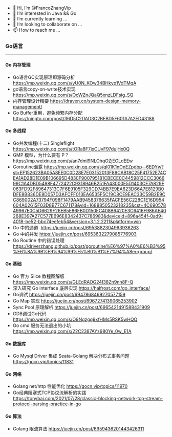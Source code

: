 - 👋 Hi, I’m @FrancoZhangVip
- 👀 I’m interested in Java && Go
- 🌱 I’m currently learning ...
- 💞️ I’m looking to collaborate on ...
- 📫 How to reach me ...

<!---
FrancoZhangVip/FrancoZhangVip is a ✨ special ✨ repository because its `README.md` (this file) appears on your GitHub profile.
You can click the Preview link to take a look at your changes.
--->
### Go语言

---

#### Go 内存管理

* Go语言GC实现原理即源码分析 https://mp.weixin.qq.com/s/yU0N_KOw34BHkyp1VdTMqA
* go语言copy-on-write技术实现 https://mp.weixin.qq.com/s/OoWZnJQaQ5xnzLDFsig_SQ
* 内存管理设计精要 https://draven.co/system-design-memory-management/
* Go Buffer重用，避免频繁内存分配 https://ningto.com/post/36D5C2DAD3C2BEBD5F601A7A2ED43188

#### Go 多线程

* Go并发编程(十二) Singleflight https://mp.weixin.qq.com/s/tORa8F7jxCUvF97dujHx0Q
* GMP 模型，为什么要有 P？ https://mp.weixin.qq.com/s/an7dml9NLOhqOZjEGLdEEw
* Goroutine泄露 https://mp.weixin.qq.com/s/ql01K1nOnEZpdbp--6EDYw?st=EF152623BA05A8EE0C0D28E7E03152013F88CAB18C25F41752E74CEA1AD28D1E09B106695D4830F900795181CBECE0C4459812CCC306699C1A4DBD5498F4772422C9318946B251FA43000E5D1403CE7A829F063FD92F89647313C7F6E9105F329CD74BB7E9EA623D66A7E8129B0DFE8B836DE8D057D3AFCFF013EA6535F5C19C8CE9EAC33C59B2E9CC869002A73794F098F1479AAB9458376635FACFE56C228C1E16D954604A02615F03D8B77C671178&vid=1688850523218235&cst=4C69057849967E0C5D6629F26EB5E86FB0D150FC408B6420E3C6416F986AE40268E397A27C577E696E8342437C786983&deviceid=896a454f-0ad9-4018-be52-bbc74eefeb54&version=3.1.2.2211&platform=win
* Go 中的通道  https://juejin.cn/post/6953882304963936263
* Go 中的并发 https://juejin.cn/post/6953632279085776903
* Go Routine 中的错误处理 https://driverzhang.github.io/post/goroutine%E6%97%A0%E6%B3%95%E6%8A%9B%E9%94%99%E5%B0%B1%E7%94%A8errgroup/

#### Go 基础

* Go 官方 Slice 教程图解版 https://mp.weixin.qq.com/s/GLEdRAOG24I38Zn9nh8F-Q
* 深入研究 Go interface 底层实现 https://halfrost.com/go_interface/
* Go调试 https://juejin.cn/post/6947868469270577159
* Go Map 实现 https://juejin.cn/post/6967274139065253902
* Sync Pool 原理解析 https://juejin.cn/post/6965421491588431909
* GDB调试Go代码 https://mp.weixin.qq.com/s/O9Ngzgg9xfHMs5RSK5wHQQ
* Go cmd 服务无法退出的小坑 https://mp.weixin.qq.com/s/22C2387AYz980Ye_0w_E1A

#### Go 数据库

* Go Mysql Driver 集成 Seata-Golang 解决分布式事务问题 https://gocn.vip/topics/11831

#### Go 网络

* Golang net/http 性能优化 https://gocn.vip/topics/11970
* Go经典阻塞式TCP协议流解析的实践 https://tonybai.com/2021/07/28/classic-blocking-network-tcp-stream-protocol-parsing-practice-in-go

#### Go 算法

* Golang 限流算法 https://juejin.cn/post/6959436201443426311
